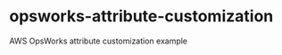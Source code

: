 opsworks-attribute-customization
================================

AWS OpsWorks attribute customization example
